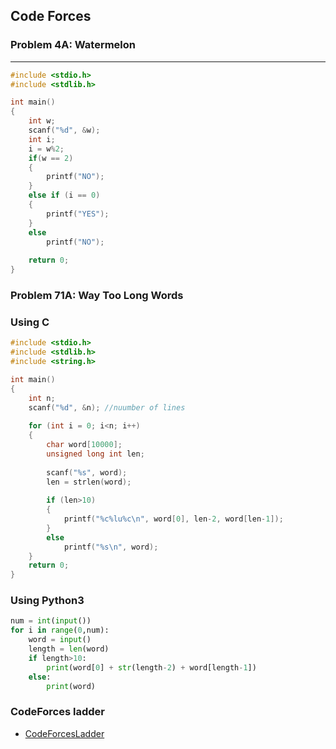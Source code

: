 ## Code Forces

### Problem 4A: Watermelon
---
```c
#include <stdio.h>
#include <stdlib.h>

int main()
{
    int w;
    scanf("%d", &w);
    int i;
    i = w%2;
    if(w == 2)
    {
        printf("NO");
    }
    else if (i == 0)
    {
        printf("YES");
    }
    else
        printf("NO");
    
    return 0;
}
```
### Problem 71A: Way Too Long Words

### Using C
```c
#include <stdio.h>
#include <stdlib.h>
#include <string.h>

int main()
{
    int n;
    scanf("%d", &n); //nuumber of lines
    
    for (int i = 0; i<n; i++)
    {
        char word[10000];
        unsigned long int len;
        
        scanf("%s", word);
        len = strlen(word);
        
        if (len>10)
        {
            printf("%c%lu%c\n", word[0], len-2, word[len-1]);
        }
        else
            printf("%s\n", word);
    }
    return 0;
}
```
### Using Python3
```python
num = int(input())
for i in range(0,num):
    word = input()
    length = len(word)
    if length>10:
        print(word[0] + str(length-2) + word[length-1])
    else:
        print(word)
```

### CodeForces ladder
* [CodeForcesLadder](https://a2oj.herokuapp.com/)
